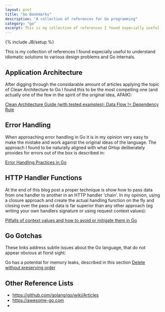 ```yaml
---
layout: post
title: "Go Bookmarks"
description: "A collection of references for Go programming"
category: "go"
excerpt: This is my collection of references I found especially useful to understand idiomatic solutions to various design problems and Go internals.
---
```

{% include JB/setup %}

This is my collection of references I found especially useful to understand
idiomatic solutions to various design problems and Go internals.

## Application Architecture

After digging through the considarable amount of articles applying the
topic of Clean Architecture to Go I found this to be the most compelling
one (and actually one of the few in the spirit of the original idea, AFAIK):

[Clean Architecture Guide (with tested examples): Data Flow != Dependency Rule](https://proandroiddev.com/clean-architecture-data-flow-dependency-rule-615ffdd79e29)

## Error Handling

When approaching error handling in Go it is in my opinion very easy to make
the mistake and work against the original ideas of the language. The
approach I found to be naturally aligned with what GHop deliberately provides
for errors out of the box is described in:

[Error Handling Practices in Go](https://banzaicloud.com/blog/error-handling-go/)


## HTTP Handler Functions

At the end of this blog post a proper technique is show how to pass data from
one handler to another in an HTTP handler 'chain'. In my opinion, using a
closure approach and create the actual handling function on the fly and closing
over the pass-id data is far superior than any other approach (eg writing your own
handlers signature or using request context values):

[Pitfalls of context values and how to avoid or mitigate them in Go](https://www.calhoun.io/pitfalls-of-context-values-and-how-to-avoid-or-mitigate-them/)



## Go Gotchas

These links address subtle issues about the Go language, that do not appear
obvious at fiorst sight:

Go has a potential for memory leaks, described in this section
[Delete without preserving order](https://github.com/golang/go/wiki/SliceTricks#delete-without-preserving-order)


## Other Reference Lists

- https://github.com/golang/go/wiki/Articles
- https://awesome-go.com
- 


